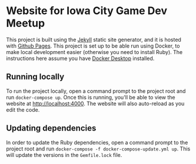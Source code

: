 # Website for Iowa City Game Dev Meetup

This project is built using the [Jekyll](https://jekyllrb.com/) static site generator, and it is hosted with [Github Pages](https://pages.github.com/). This project is set up to be able run using Docker, to make local development easier (otherwise you need to install Ruby). The instructions here assume you have [Docker Desktop](https://www.docker.com/products/docker-desktop) installed.

## Running locally

To run the project locally, open a command prompt to the project root and run `docker-compose up`. Once this is running, you'll be able to view the website at [http://localhost:4000](http://localhost:4000). The website will also auto-reload as you edit the code.

## Updating dependencies

In order to update the Ruby dependencies, open a command prompt to the project root and run `docker-compose -f docker-compose-update.yml up`. This will update the versions in the `Gemfile.lock` file.
